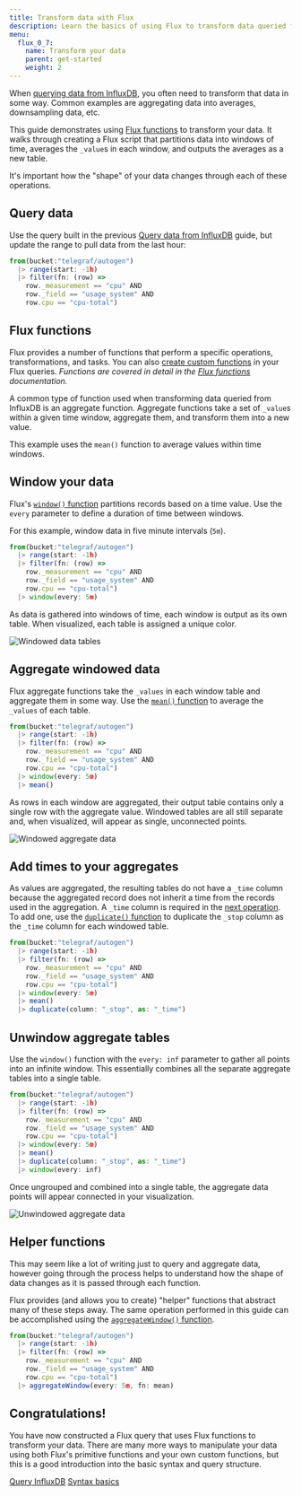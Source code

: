 ```yaml
---
title: Transform data with Flux
description: Learn the basics of using Flux to transform data queried from InfluxDB.
menu:
  flux_0_7:
    name: Transform your data
    parent: get-started
    weight: 2
---
```


When [querying data from InfluxDB](/flux/v0.7/introduction/getting-started/query-influxdb),
you often need to transform that data in some way.
Common examples are aggregating data into averages, downsampling data, etc.

This guide demonstrates using [Flux functions](/flux/v0.7/functions) to transform your data.
It walks through creating a Flux script that partitions data into windows of time,
averages the `_value`s in each window, and outputs the averages as a new table.

It's important how the "shape" of your data changes through each of these operations.

## Query data
Use the query built in the previous [Query data from InfluxDB](/platform/introduction/getting-started/query-influxdb)
guide, but update the range to pull data from the last hour:

```js
from(bucket:"telegraf/autogen")
  |> range(start: -1h)
  |> filter(fn: (row) =>
    row._measurement == "cpu" AND
    row._field == "usage_system" AND
    row.cpu == "cpu-total")
```

## Flux functions
Flux provides a number of functions that perform a specific operations, transformations, and tasks.
You can also [create custom functions](/flux/v0.7/functions/custom-functions) in your Flux queries.
_Functions are covered in detail in the [Flux functions](/flux/v0.7/functions) documentation._

A common type of function used when transforming data queried from InfluxDB is an aggregate function.
Aggregate functions take a set of `_value`s within a given time window, aggregate them, and transform
them into a new value.

This example uses the `mean()` function to average values within time windows.

## Window your data
Flux's [`window()` function](/flux/v0.7/functions/transformations/window) partitions records based on a time value.
Use the `every` parameter to define a duration of time between windows.

For this example, window data in five minute intervals (`5m`).

```js
from(bucket:"telegraf/autogen")
  |> range(start: -1h)
  |> filter(fn: (row) =>
    row._measurement == "cpu" AND
    row._field == "usage_system" AND
    row.cpu == "cpu-total")
  |> window(every: 5m)
```

As data is gathered into windows of time, each window is output as its own table.
When visualized, each table is assigned a unique color.

![Windowed data tables](/img/flux/flux-windowed-data.png)

## Aggregate windowed data
Flux aggregate functions take the `_values` in each window table and aggregate them in some way.
Use the [`mean()` function](/flux/v0.7/functions/transformations/aggregates/mean) to average the `_values` of each table.

```js
from(bucket:"telegraf/autogen")
  |> range(start: -1h)
  |> filter(fn: (row) =>
    row._measurement == "cpu" AND
    row._field == "usage_system" AND
    row.cpu == "cpu-total")
  |> window(every: 5m)
  |> mean()
```

As rows in each window are aggregated, their output table contains only a single row with the aggregate value.
Windowed tables are all still separate and, when visualized, will appear as single, unconnected points.

![Windowed aggregate data](/img/flux/flux-windowed-aggregates.png)

## Add times to your aggregates
As values are aggregated, the resulting tables do not have a `_time` column because
the aggregated record does not inherit a time from the records used in the aggregation.
A `_time` column is required in the [next operation](#unwindow-aggregate-tables).
To add one, use the [`duplicate()` function](/flux/v0.7/functions/transformations/duplicate)
to duplicate the `_stop` column as the `_time` column for each windowed table.

```js
from(bucket:"telegraf/autogen")
  |> range(start: -1h)
  |> filter(fn: (row) =>
    row._measurement == "cpu" AND
    row._field == "usage_system" AND
    row.cpu == "cpu-total")
  |> window(every: 5m)
  |> mean()
  |> duplicate(column: "_stop", as: "_time")
```

## Unwindow aggregate tables

Use the `window()` function with the `every: inf` parameter to gather all points into an infinite window.
This essentially combines all the separate aggregate tables into a single table.

```js
from(bucket:"telegraf/autogen")
  |> range(start: -1h)
  |> filter(fn: (row) =>
    row._measurement == "cpu" AND
    row._field == "usage_system" AND
    row.cpu == "cpu-total")
  |> window(every: 5m)
  |> mean()
  |> duplicate(column: "_stop", as: "_time")
  |> window(every: inf)
```

Once ungrouped and combined into a single table, the aggregate data points will appear connected in your visualization.

![Unwindowed aggregate data](/img/flux/flux-windowed-aggregates-ungrouped.png)

## Helper functions
This may seem like a lot of writing just to query and aggregate data, however going through the
process helps to understand how the shape of data changes as it is passed through each function.

Flux provides (and allows you to create) "helper" functions that abstract many of these steps away.
The same operation performed in this guide can be accomplished using the
[`aggregateWindow()` function](/flux/v0.7/functions/transformations/aggregates/aggregatewindow).

```js
from(bucket:"telegraf/autogen")
  |> range(start: -1h)
  |> filter(fn: (row) =>
    row._measurement == "cpu" AND
    row._field == "usage_system" AND
    row.cpu == "cpu-total")
  |> aggregateWindow(every: 5m, fn: mean)
```

## Congratulations!
You have now constructed a Flux query that uses Flux functions to transform your data.
There are many more ways to manipulate your data using both Flux's primitive functions
and your own custom functions, but this is a good introduction into the basic syntax and query structure.

<div class="page-nav-btns">
  <a class="btn prev" href="/flux/v0.7/introduction/getting-started/query-influxdb/">Query InfluxDB</a>
  <a class="btn next" href="/flux/v0.7/introduction/getting-started/syntax-basics/">Syntax basics</a>
</div>
